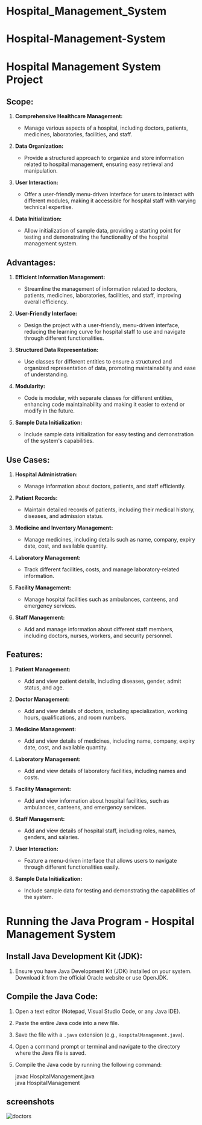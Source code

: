 # Hospital_Management_System
# Hospital-Management-System

# Hospital Management System Project

## Scope:

1. **Comprehensive Healthcare Management:**
   - Manage various aspects of a hospital, including doctors, patients, medicines, laboratories, facilities, and staff.

2. **Data Organization:**
   - Provide a structured approach to organize and store information related to hospital management, ensuring easy retrieval and manipulation.

3. **User Interaction:**
   - Offer a user-friendly menu-driven interface for users to interact with different modules, making it accessible for hospital staff with varying technical expertise.

4. **Data Initialization:**
   - Allow initialization of sample data, providing a starting point for testing and demonstrating the functionality of the hospital management system.

## Advantages:

1. **Efficient Information Management:**
   - Streamline the management of information related to doctors, patients, medicines, laboratories, facilities, and staff, improving overall efficiency.

2. **User-Friendly Interface:**
   - Design the project with a user-friendly, menu-driven interface, reducing the learning curve for hospital staff to use and navigate through different functionalities.

3. **Structured Data Representation:**
   - Use classes for different entities to ensure a structured and organized representation of data, promoting maintainability and ease of understanding.

4. **Modularity:**
   - Code is modular, with separate classes for different entities, enhancing code maintainability and making it easier to extend or modify in the future.

5. **Sample Data Initialization:**
   - Include sample data initialization for easy testing and demonstration of the system's capabilities.

## Use Cases:

1. **Hospital Administration:**
   - Manage information about doctors, patients, and staff efficiently.

2. **Patient Records:**
   - Maintain detailed records of patients, including their medical history, diseases, and admission status.

3. **Medicine and Inventory Management:**
   - Manage medicines, including details such as name, company, expiry date, cost, and available quantity.

4. **Laboratory Management:**
   - Track different facilities, costs, and manage laboratory-related information.

5. **Facility Management:**
   - Manage hospital facilities such as ambulances, canteens, and emergency services.

6. **Staff Management:**
   - Add and manage information about different staff members, including doctors, nurses, workers, and security personnel.

## Features:

1. **Patient Management:**
   - Add and view patient details, including diseases, gender, admit status, and age.

2. **Doctor Management:**
   - Add and view details of doctors, including specialization, working hours, qualifications, and room numbers.

3. **Medicine Management:**
   - Add and view details of medicines, including name, company, expiry date, cost, and available quantity.

4. **Laboratory Management:**
   - Add and view details of laboratory facilities, including names and costs.

5. **Facility Management:**
   - Add and view information about hospital facilities, such as ambulances, canteens, and emergency services.

6. **Staff Management:**
   - Add and view details of hospital staff, including roles, names, genders, and salaries.

7. **User Interaction:**
   - Feature a menu-driven interface that allows users to navigate through different functionalities easily.

8. **Sample Data Initialization:**
   - Include sample data for testing and demonstrating the capabilities of the system.
     
# Running the Java Program - Hospital Management System

## Install Java Development Kit (JDK):

1. Ensure you have Java Development Kit (JDK) installed on your system. Download it from the official Oracle website or use OpenJDK.

## Compile the Java Code:

1. Open a text editor (Notepad, Visual Studio Code, or any Java IDE).
2. Paste the entire Java code into a new file.
3. Save the file with a `.java` extension (e.g., `HospitalManagement.java`).
4. Open a command prompt or terminal and navigate to the directory where the Java file is saved.
5. Compile the Java code by running the following command:

   javac HospitalManagement.java<br>
   java HospitalManagement

## screenshots
![doctors](https://github.com/nikhil8424/Hospital-Management-System/blob/main/screenshot.png)

